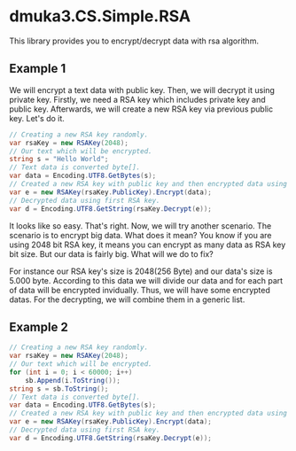 # dmuka3.CS.Simple.RSA

 This library provides you to encrypt/decrypt data with rsa algorithm.
 
 ## Example 1
 
  We will encrypt a text data with public key. Then, we will decrypt it using private key. Firstly, we need a RSA key which includes private key and public key. Afterwards, we will create a new RSA key via previous public key. Let's do it.
  
  ```csharp
// Creating a new RSA key randomly.
var rsaKey = new RSAKey(2048);
// Our text which will be encrypted.
string s = "Hello World";
// Text data is converted byte[].
var data = Encoding.UTF8.GetBytes(s);
// Created a new RSA key with public key and then encrypted data using it.
var e = new RSAKey(rsaKey.PublicKey).Encrypt(data);
// Decrypted data using first RSA key.
var d = Encoding.UTF8.GetString(rsaKey.Decrypt(e));
  ```
  
   It looks like so easy. That's right. Now, we will try another scenario. The scenario is to encrypt big data. What does it mean? You know if you are using 2048 bit RSA key, it means you can encrypt as many data as RSA key bit size. But our data is fairly big. What will we do to fix?
   
   For instance our RSA key's size is 2048(256 Byte) and our data's size is 5.000 byte. According to this data we will divide our data and for each part of data will be encrypted invidually. Thus, we will have some encrypted datas. For the decrypting, we will combine them in a generic list.
   
 ## Example 2
 
```csharp
// Creating a new RSA key randomly.
var rsaKey = new RSAKey(2048);
// Our text which will be encrypted.
for (int i = 0; i < 60000; i++)
    sb.Append(i.ToString());
string s = sb.ToString();
// Text data is converted byte[].
var data = Encoding.UTF8.GetBytes(s);
// Created a new RSA key with public key and then encrypted data using it.
var e = new RSAKey(rsaKey.PublicKey).Encrypt(data);
// Decrypted data using first RSA key.
var d = Encoding.UTF8.GetString(rsaKey.Decrypt(e));
  ```

